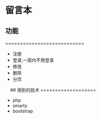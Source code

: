 # 留言本
## 功能
===========================
<ul>
<li>注册</li>
<li>登录,一周内不用登录</li>
<li>修改</li>
<li>删除</li>
<li>分页</li>
</ul> 
 
## 用到的技术
===================
<ul>
  <li>php</li>
  <li>smarty</li>
  <li>bootstrap</li>
</ul> 
